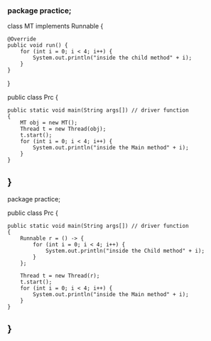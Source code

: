 ### package practice;

class MT implements Runnable {

	@Override
	public void run() {
		for (int i = 0; i < 4; i++) {
			System.out.println("inside the child method" + i);
		}
	}

}

public class Prc {

	public static void main(String args[]) // driver function
	{
		MT obj = new MT();
		Thread t = new Thread(obj);
		t.start();
		for (int i = 0; i < 4; i++) {
			System.out.println("inside the Main method" + i);
		}
	}
}
-----------------------------------------------------------------------------------------------------------------
package practice;

public class Prc {

	public static void main(String args[]) // driver function
	{
		Runnable r = () -> {
			for (int i = 0; i < 4; i++) {
				System.out.println("inside the Child method" + i);
			}
		};

		Thread t = new Thread(r);
		t.start();
		for (int i = 0; i < 4; i++) {
			System.out.println("inside the Main method" + i);
		}
	}
}
------------------------------------------------------------------------------------------------------------------
